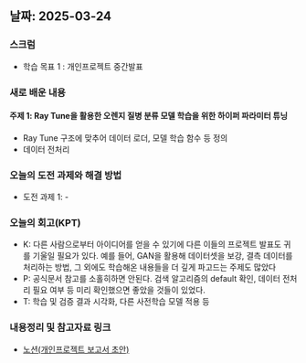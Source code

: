 
## 날짜: 2025-03-24

### 스크럼
- 학습 목표 1 : 개인프로젝트 중간발표

### 새로 배운 내용
#### 주제 1: Ray Tune을 활용한 오렌지 질병 분류 모델 학습을 위한 하이퍼 파라미터 튜닝
- Ray Tune 구조에 맞추어 데이터 로더, 모델 학습 함수 등 정의
- 데이터 전처리



### 오늘의 도전 과제와 해결 방법
- 도전 과제 1: -

### 오늘의 회고(KPT)
- K: 다른 사람으로부터 아이디어를 얻을 수 있기에 다른 이들의 프로젝트 발표도 귀를 기울일 필요가 있다.
     예를 들어, GAN을 활용해 데이터셋을 보강, 결측 데이터를 처리하는 방법, 그 외에도 학습해온 내용들을 더 깊게 파고드는 주제도 많았다
- P: 공식문서 참고를 소홀히하면 안된다. 검색 알고리즘의 default 확인, 데이터 전처리 필요 여부 등 미리 확인했으면 좋았을 것들이 있었다.
- T: 학습 및 검증 결과 시각화, 다른 사전학습 모델 적용 등

### 내용정리 및 참고자료 링크
- [노션(개인프로젝트 보고서 초안)](https://grizzly-crater-c04.notion.site/1bf75a6ebc0a80c7a5e8d2eafa86a8d9?pvs=4)
